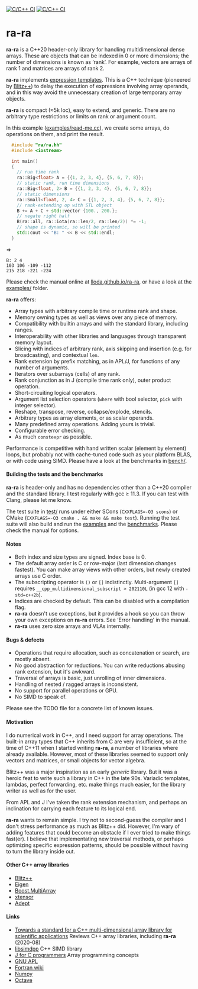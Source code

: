 
[![C/C++ CI](https://github.com/lloda/ra-ra/actions/workflows/gcc11.yml/badge.svg)](https://github.com/lloda/ra-ra/actions/workflows/gcc11.yml) [![C/C++ CI](https://github.com/lloda/ra-ra/actions/workflows/gcc11-no-sanitize.yml/badge.svg)](https://github.com/lloda/ra-ra/actions/workflows/gcc11-no-sanitize.yml)

# ra-ra

**ra-ra** is a C++20 header-only library for handling multidimensional dense arrays. These are objects that can be indexed in 0 or more dimensions; the number of dimensions is known as ‘rank’. For example, vectors are arrays of rank 1 and matrices are arrays of rank 2.

**ra-ra** implements [expression templates](https://en.wikipedia.org/wiki/Expression_templates). This is a C++ technique (pioneered by [Blitz++](http://blitz.sourceforge.net)) to delay the execution of expressions involving array operands, and in this way avoid the unnecessary creation of large temporary array objects.

**ra-ra** is compact (≈5k loc), easy to extend, and generic. There are no arbitrary type restrictions or limits on rank or argument count.

In this example ([examples/read-me.cc](examples/read-me.cc)), we create some arrays, do operations on them, and print the result.

```c++
  #include "ra/ra.hh"
  #include <iostream>

  int main()
  {
    // run time rank
    ra::Big<float> A = {{1, 2, 3, 4}, {5, 6, 7, 8}};
    // static rank, run time dimensions
    ra::Big<float, 2> B = {{1, 2, 3, 4}, {5, 6, 7, 8}};
    // static dimensions
    ra::Small<float, 2, 4> C = {{1, 2, 3, 4}, {5, 6, 7, 8}};
    // rank-extending op with STL object
    B += A + C + std::vector {100., 200.};
    // negate right half
    B(ra::all, ra::iota(ra::len/2, ra::len/2)) *= -1;
    // shape is dynamic, so will be printed
    std::cout << "B: " << B << std::endl;
  }
```
⇒
```
B: 2 4
103 106 -109 -112
215 218 -221 -224
```

Please check the manual online at [lloda.github.io/ra-ra](https://lloda.github.io/ra-ra), or have a look at the [examples/](examples/) folder.

**ra-ra** offers:

* Array types with arbitrary compile time or runtime rank and shape.
* Memory owning types as well as views over any piece of memory.
* Compatibility with builtin arrays and with the standard library, including ranges.
* Interoperability with other libraries and languages through transparent memory layout.
* Slicing with indices of arbitrary rank, axis skipping and insertion (e.g. for broadcasting), and contextual `len`.
* Rank extension by prefix matching, as in APL/J, for functions of any number of arguments.
* Iterators over subarrays (cells) of any rank.
* Rank conjunction as in J (compile time rank only), outer product operation.
* Short-circuiting logical operators.
* Argument list selection operators (`where` with bool selector, `pick` with integer selector).
* Reshape, transpose, reverse, collapse/explode, stencils.
* Arbitrary types as array elements, or as scalar operands.
* Many predefined array operations. Adding yours is trivial.
* Configurable error checking.
* As much `constexpr` as possible.

Performance is competitive with hand written scalar (element by element) loops, but probably not with cache-tuned code such as your platform BLAS, or with code using SIMD. Please have a look at the benchmarks in [bench/](bench/).

#### Building the tests and the benchmarks

**ra-ra** is header-only and has no dependencies other than a C++20 compiler and the standard library. I test regularly with gcc ≥ 11.3. If you can test with Clang, please let me know.

The test suite in [test/](test/) runs under either SCons (`CXXFLAGS=-O3 scons`) or CMake (`CXXFLAGS=-O3 cmake . && make && make test`). Running the test suite will also build and run the [examples](examples/) and the [benchmarks](bench/). Please check the manual for options.

#### Notes

* Both index and size types are signed. Index base is 0.
* The default array order is C or row-major (last dimension changes fastest). You can make array views with other orders, but newly created arrays use C order.
* The subscripting operator is `()` or `[]` indistinctly. Multi-argument `[]` requires `__cpp_multidimensional_subscript > 202110L` (in gcc 12 with `-std=c++2b`).
* Indices are checked by default. This can be disabled with a compilation flag.
* **ra-ra** doesn't use exceptions, but it provides a hook so you can throw your own exceptions on **ra-ra** errors. See ‘Error handling’ in the manual.
* **ra-ra** uses zero size arrays and VLAs internally.

#### Bugs & defects

* Operations that require allocation, such as concatenation or search, are mostly absent.
* No good abstraction for reductions. You can write reductions abusing rank extension, but it's awkward.
* Traversal of arrays is basic, just unrolling of inner dimensions.
* Handling of nested / ragged arrays is inconsistent.
* No support for parallel operations or GPU.
* No SIMD to speak of.

Please see the TODO file for a concrete list of known issues.

#### Motivation

I do numerical work in C++, and I need support for array operations. The built-in array types that C++ inherits from C are very insufficient, so at the time of C++11 when I started writing **ra-ra**, a number of libraries where already available. However, most of these libraries seemed to support only vectors and matrices, or small objects for vector algebra.

Blitz++ was a major inspiration as an early *generic* library. But it was a heroic feat to write such a library in C++ in the late 90s. Variadic templates, lambdas, perfect forwarding, etc. make things much easier, for the library writer as well as for the user.

From APL and J I've taken the rank extension mechanism, and perhaps an inclination for carrying each feature to its logical end.

**ra-ra** wants to remain simple. I try not to second-guess the compiler and I don't stress performance as much as Blitz++ did. However, I'm wary of adding features that could become an obstacle if I ever tried to make things fast(er). I believe that implementating new traversal methods, or perhaps optimizing specific expression patterns, should be possible without having to turn the library inside out.

#### Other C++ array libraries

* [Blitz++](http://www.oonumerics.org/blitz/manual/blitz.html)
* [Eigen](https://eigen.tuxfamily.org)
* [Boost.MultiArray](www.boost.org/doc/libs/master/libs/multi_array/doc/user.html)
* [xtensor](https://github.com/QuantStack/xtensor)
* [Adept](http://www.met.reading.ac.uk/clouds/adept/download.html)

#### Links

* [Towards a standard for a C++ multi-dimensional array library for scientific applications](http://www.met.reading.ac.uk/clouds/cpp_arrays/) Reviews C++ array libraries, including **ra-ra** (2020-08)
* [libsimdpp](https://github.com/p12tic/libsimdpp) C++ SIMD library
* [J for C programmers](http://www.jsoftware.com/help/jforc/contents.htm) Array programming concepts
* [GNU APL](https://www.gnu.org/software/apl/)
* [Fortran wiki](http://fortranwiki.org/fortran/show/diff/HomePage)
* [Numpy](https://numpy.org/)
* [Octave](https://www.gnu.org/software/octave/)
